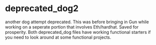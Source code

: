 # deprecated_dog2

another dog attempt deprecated. This was before bringing in Gun while working on a seperate portion that involves Eth/hardhat. Saved for prosperity. Both deprecated_dog files have working functional starters if you need to look around at some functional projects.
